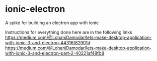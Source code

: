 # ionic-electron
A spike for building an electron app with ionic

Instructions for everything done here are in the following links
https://medium.com/@LohaniDamodar/lets-make-desktop-application-with-ionic-3-and-electron-44316f82901d
https://medium.com/@LohaniDamodar/lets-make-desktop-application-with-ionic-3-and-electron-part-2-40221af48fb8
